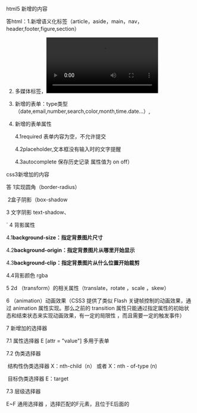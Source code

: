html5 新增的内容

答html：1.新增语义化标签（article，aside，main，nav，header,footer,figure,section）

2. 多媒体标签，<video src=""></video> <audio src=""></audio>

3. 新增的表单：type类型（date,email,number,search,color,month,time.date...）,

4. 新增的表单属性

   4.1required  表单内容为空，不允许提交

   4.2placeholder,文本框没有输入时的文字提醒

   4.3autocomplete 保存历史记录  属性值为 on  off）



css3新增加的内容

答 1实现圆角（border-radius）

​     2盒子阴影（box-shadow

   3  文字阴影  text-shadow、

 ` 4 背影属性  

4.1**background-size：指定背景图片尺寸** 

4.2**background-origin：指定背景图片从哪里开始显示** 

4.3**background-clip：指定背景图片从什么位置开始裁剪**  

4.4背影颜色 rgba 

5  2d （transform）的相关属性（translate，rotate ，scale ，skew）

6  （animation）动画效果（CSS3 提供了类似 Flash 关键帧控制的动画效果，通过 animation 属性实现。那么之前的 transition 属性只能通过指定属性的初始状态和结束状态来实现动画效果，有一定的局限性 ，而且需要一定的触发事件）

7 新增加的选择器

7.1 属性选择器  E [attr = "value"] 多用于表单

7.2 伪类选择器

​	结构性伪类选择器  X：nth-child（n） 或者 X：nth - of-type (n)

​       目标伪类选择器   E：target

7.3  层级选择器

  E~F 通用选择器  ，选择匹配的F元素，且位于E后面的

